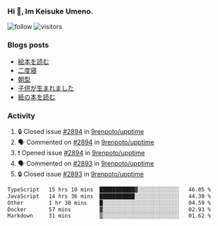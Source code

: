### Hi 👋, Im Keisuke Umeno.

<!--
**9renpoto/9renpoto** is a ✨ _special_ ✨ repository because its `README.md` (this file) appears on your GitHub profile.

Here are some ideas to get you started:

- 🔭 I’m currently working on ...
- 🌱 I’m currently learning ...
- 👯 I’m looking to collaborate on ...
- 🤔 I’m looking for help with ...
- 💬 Ask me about ...
- 📫 How to reach me: ...
- 😄 Pronouns: ...
- ⚡ Fun fact: ...
-->

![follow](https://img.shields.io/github/followers/9renpoto?label=Follow&style=social)
![visitors](https://komarev.com/ghpvc/?username=9renpoto&label=Profile%20views&color=0e75b6&style=flat)

### Blogs posts

<!-- BLOG-POST-LIST:START -->
- [絵本を読む](https://9renpoto.win/entry/2024/07/26/picture_book)
- [二度寝](https://9renpoto.win/entry/2024/07/18/going_back_to_sleep)
- [朝型](https://9renpoto.win/entry/2024/05/29/im-an-early)
- [子供が生まれました](https://9renpoto.win/entry/2024/04/18/hello-world)
- [紙の本を読む](https://9renpoto.win/entry/2024/02/25/reading-papar-book)
<!-- BLOG-POST-LIST:END -->

### Activity

<!--START_SECTION:activity-->
1. 🔒 Closed issue [#2894](https://github.com/9renpoto/upptime/issues/2894) in [9renpoto/upptime](https://github.com/9renpoto/upptime)
2. 🗣 Commented on [#2894](https://github.com/9renpoto/upptime/issues/2894#issuecomment-2267524803) in [9renpoto/upptime](https://github.com/9renpoto/upptime)
3. ❗ Opened issue [#2894](https://github.com/9renpoto/upptime/issues/2894) in [9renpoto/upptime](https://github.com/9renpoto/upptime)
4. 🗣 Commented on [#2893](https://github.com/9renpoto/upptime/issues/2893#issuecomment-2267273355) in [9renpoto/upptime](https://github.com/9renpoto/upptime)
5. 🔒 Closed issue [#2893](https://github.com/9renpoto/upptime/issues/2893) in [9renpoto/upptime](https://github.com/9renpoto/upptime)
<!--END_SECTION:activity-->

<!--START_SECTION:waka-->

```txt
TypeScript   15 hrs 10 mins  ███████████▓░░░░░░░░░░░░░   46.05 %
JavaScript   14 hrs 36 mins  ███████████░░░░░░░░░░░░░░   44.30 %
Other        1 hr 30 mins    █░░░░░░░░░░░░░░░░░░░░░░░░   04.59 %
Docker       57 mins         ▓░░░░░░░░░░░░░░░░░░░░░░░░   02.93 %
Markdown     31 mins         ▒░░░░░░░░░░░░░░░░░░░░░░░░   01.62 %
```

<!--END_SECTION:waka-->
